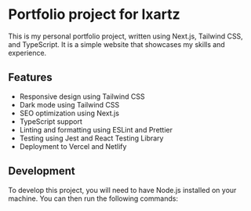 # Portfolio project for Ixartz

This is my personal portfolio project, written using Next.js, Tailwind CSS, and TypeScript. It is a simple website that showcases my skills and experience.

## Features

- Responsive design using Tailwind CSS
- Dark mode using Tailwind CSS
- SEO optimization using Next.js
- TypeScript support
- Linting and formatting using ESLint and Prettier
- Testing using Jest and React Testing Library
- Deployment to Vercel and Netlify

## Development

To develop this project, you will need to have Node.js installed on your machine. You can then run the following commands:

